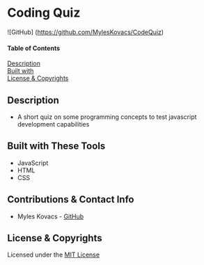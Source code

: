 # Coding Quiz
![GitHub] (https://github.com/MylesKovacs/CodeQuiz) 


#### Table of Contents  
[Description](#description)<br>
[Built with](#built-with-these-tools)<br>
[License & Copyrights](#license--copyrights)<br>

## Description
* A short quiz on some programming concepts to test javascript development capabilities


## Built with These Tools
* JavaScript
* HTML
* CSS

## Contributions & Contact Info
* Myles Kovacs - [GitHub](https://github.com/MylesKovacs)

## License & Copyrights
Licensed under the [MIT License]('./LICENSE')